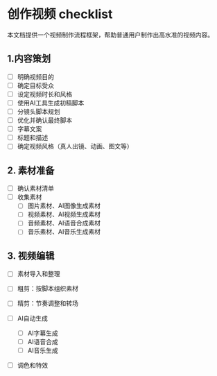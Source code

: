 <!---
markmeta_author: titlwind
markmeta_date: 2025-08-19
markmeta_title: 创作视频 checklist
markmeta_categories: ai
markmeta_tags: ai, video
-->

# 创作视频 checklist

本文档提供一个视频制作流程框架，帮助普通用户制作出高水准的视频内容。

## 1.内容策划

- [ ] 明确视频目的
- [ ] 确定目标受众
- [ ] 设定视频时长和风格
- [ ] 使用AI工具生成初稿脚本
- [ ] 分镜头脚本规划
- [ ] 优化并确认最终脚本
- [ ] 字幕文案
- [ ] 标题和描述
- [ ] 确定视频风格（真人出镜、动画、图文等）

## 2. 素材准备

- [ ] 确认素材清单
- [ ] 收集素材
  - [ ] 图片素材、AI图像生成素材
  - [ ] 视频素材、AI视频生成素材
  - [ ] 音频素材、AI语音合成素材
  - [ ] 音乐素材、AI音乐生成素材

## 3. 视频编辑

- [ ] 素材导入和整理
- [ ] 粗剪：按脚本组织素材
- [ ] 精剪：节奏调整和转场
- [ ] AI自动生成
  - [ ] AI字幕生成
  - [ ] AI语音合成
  - [ ] AI音乐生成
- [ ] 调色和特效

